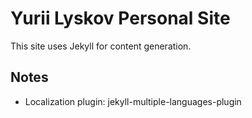 # Yurii Lyskov Personal Site

This site uses Jekyll for content generation.

## Notes

- Localization plugin: jekyll-multiple-languages-plugin
